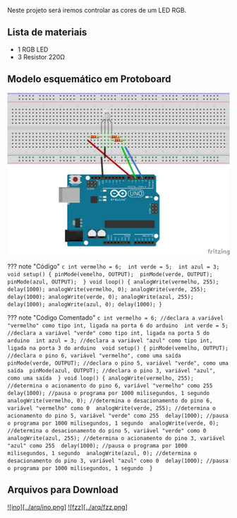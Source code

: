 Neste projeto será iremos controlar as cores de um LED RGB.

## Lista de materiais

 -  1 RGB LED
 -  3 Resistor 220Ω

## Modelo esquemático em Protoboard

![Modelo esquemático][proj6png]

??? note "Código"
    ```c
    int vermelho = 6; 
    int verde = 5; 
    int azul = 3; 
    void setup() {
      pinMode(vemelho, OUTPUT); 
      pinMode(verde, OUTPUT); 
      pinMode(azul, OUTPUT); 
    }
    void loop() {
      analogWrite(vermelho, 255);
      delay(1000);
      analogWrite(vermelho, 0);
      analogWrite(verde, 255);
      delay(1000);
      analogWrite(verde, 0);
      analogWrite(azul, 255);
      delay(1000);
      analogWrite(azul, 0);
      delay(1000);
    }
    ```

??? note "Código Comentado"
    ```c
    int vermelho = 6; //declara a variável "vermelho" como tipo int, ligada na porta 6 do arduino 
    int verde = 5; //declara a variável "verde" como tipo int, ligada na porta 5 do arduino 
    int azul = 3; //declara a variável "azul" como tipo int, ligada na porta 3 do arduino 
    void setup() {
      pinMode(vemelho, OUTPUT); //declara o pino 6, variável "vermelho", como uma saída 
      pinMode(verde, OUTPUT); //declara o pino 5, variável "verde", como uma saída 
      pinMode(azul, OUTPUT); //declara o pino 3, variável "azul", como uma saída 
    }
    void loop() {
      analogWrite(vermelho, 255); //determina o acionamento do pino 6, variável "vermelho" como 255 
      delay(1000); //pausa o programa por 1000 milisegundos, 1 segundo 
      analogWrite(vermelho, 0); //determina o desacionamento do pino 6, variável "vermelho" como 0 
      analogWrite(verde, 255); //determina o acionamento do pino 5, variável "verde" como 255 
      delay(1000); //pausa o programa por 1000 milisegundos, 1 segundo 
      analogWrite(verde, 0); //determina o desacionamento do pino 5, variável "verde" como 0 
      analogWrite(azul, 255); //determina o acionamento do pino 3, variável "azul" como 255 
      delay(1000); //pausa o programa por 1000 milisegundos, 1 segundo 
      analogWrite(azul, 0); //determina o desacionamento do pino 3, variável "azul" como 0 
      delay(1000); //pausa o programa por 1000 milisegundos, 1 segundo 
    }
    ```    

## Arquivos para Download

[![ino][../arq/ino.png]][proj6ino]          [![fzz][../arq/fzz.png]][proj6fzz]





[proj6png]: ../arq/proj6.png
[proj6ino]: ../arq/proj6.ino
[proj6fzz]: ../arq/proj6.fzz